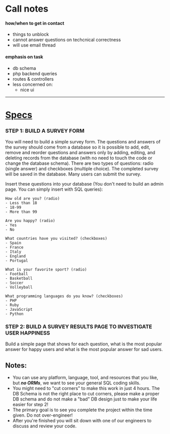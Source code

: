 # Call notes

#### how/when to get in contact

-   things to unblock
-   cannot answer questions on techcnical correctness
-   will use email thread

#### emphasis on task

-   db schema
-   php backend queries
-   routes & controllers
-   less concerned on:
    -   nice ui

<hr>

# [Specs](https://github.com/briandhkim/BetterHelpMe/blob/main/Better%20Survey%20Monkey.pdf)

### STEP 1: BUILD A SURVEY FORM

You will need to build a simple survey form.
The questions and answers of the survey should come from a database so
it is possible to add, edit, remove and reorder questions and answers
only by adding, editing, and deleting records from the database (with no
need to touch the code or change the database schema).
There are two types of questions: radio (single answer) and checkboxes
(multiple choice).
The completed survey will be saved in the database. Many users can
submit the survey.

Insert these questions into your database (You don't need to build an admin
page. You can simply insert with SQL queries):

    How old are you? (radio)
    - Less than 18
    - 18-99
    - More than 99

    Are you happy? (radio)
    - Yes
    - No

    What countries have you visited? (checkboxes)
    - Spain
    - France
    - Italy
    - England
    - Portugal

    What is your favorite sport? (radio)
    - Football
    - Basketball
    - Soccer
    - Volleyball

    What programming languages do you know? (checkboxes)
    - PHP
    - Ruby
    - JavaScript
    - Python

### STEP 2: BUILD A SURVEY RESULTS PAGE TO INVESTIGATE USER HAPPINESS

Build a simple page that shows for each question, what is the most popular
answer for happy users and what is the most popular answer for sad users.

## Notes:

- You can use any platform, language, tool, and resources that you like, but *__no ORMs__*, we want to see your general SQL coding skills.
- You might need to "cut corners" to make this work in just 4 hours. The DB Schema is not the right place to cut corners, please make a proper DB schema and do not make a "bad" DB design just to make your life easier for step 2!
- The primary goal is to see you complete the project within the time given. Do not over-engineer!
- After you're finished you will sit down with one of our engineers to discuss and review your code.
